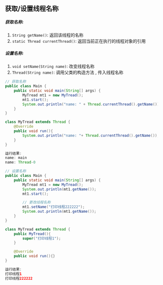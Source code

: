 ## 获取/设置线程名称

##### 获取名称: 

1. `String getName()`: 返回该线程的名称
2. `static Thread currentThread()`: 返回当前正在执行的线程对象的引用



##### 设置名称:

1. `void setName(String name)`: 改变线程名称
2. `Thread(String name)`: 调用父类的构造方法 , 传入线程名称



```java
// 获取名称
public class Main {
    public static void main(String[] args) {
        MyTread mt1 = new MyTread();
        mt1.start();
        System.out.println("name: " + Thread.currentThread().getName());
    }
}

class MyTread extends Thread {
    @Override
    public void run(){
        System.out.println("name: "+ Thread.currentThread().getName());
    }
}

运行结果:
name: main
name: Thread-0
```



```java
// 设置名称
public class Main {
    public static void main(String[] args) {
        MyTread mt1 = new MyTread();
        System.out.println(mt1.getName());
        mt1.start();

        // 更改线程名称
        mt1.setName("打印线程222222");
        System.out.println(mt1.getName());
    }
}

class MyTread extends Thread {
    public MyTread(){
        super("打印线程1");
    }

    @Override
    public void run(){}
}

运行结果: 
打印线程1
打印线程222222
```

